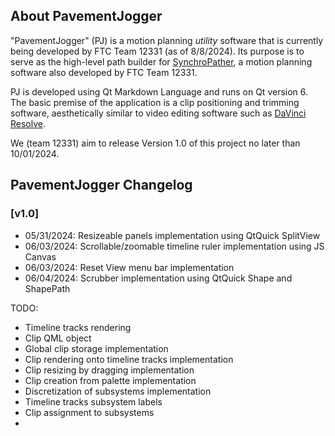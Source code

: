 ## About PavementJogger
"PavementJogger" (PJ) is a motion planning *utility* software that is currently being developed by FTC Team 12331 (as of 8/8/2024). Its purpose is to serve as the high-level path builder for [SynchroPather](https://github.com/KK201431873/SynchroPather), a motion planning software also developed by FTC Team 12331.

PJ is developed using Qt Markdown Language and runs on Qt version 6. The basic premise of the application is a clip positioning and trimming software, aesthetically similar to video editing software such as [DaVinci Resolve](https://www.blackmagicdesign.com/products/davinciresolve/edit).

We (team 12331) aim to release Version 1.0 of this project no later than 10/01/2024.


## PavementJogger Changelog

### [v1.0]
- 05/31/2024: Resizeable panels implementation using QtQuick SplitView
- 06/03/2024: Scrollable/zoomable timeline ruler implementation using JS Canvas
- 06/03/2024: Reset View menu bar implementation
- 06/04/2024: Scrubber implementation using QtQuick Shape and ShapePath

TODO: 
- Timeline tracks rendering
- Clip QML object
- Global clip storage implementation
- Clip rendering onto timeline tracks implementation
- Clip resizing by dragging implementation
- Clip creation from palette implementation
- Discretization of subsystems implementation
- Timeline tracks subsystem labels
- Clip assignment to subsystems
- 

